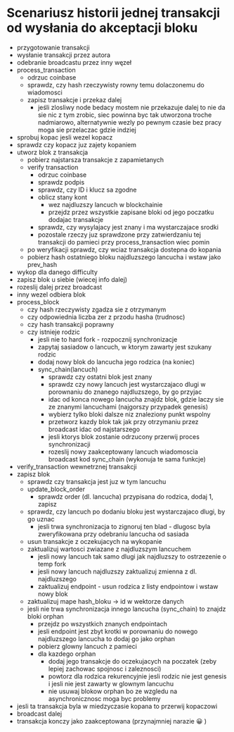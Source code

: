 # Scenariusz historii jednej transakcji od wysłania do akceptacji bloku
* przygotowanie transakcji
* wysłanie transakcji przez autora
* odebranie broadcastu przez inny węzeł
* process_transaction
    * odrzuc coinbase
    * sprawdz, czy hash rzeczywisty rowny temu dolaczonemu do wiadomosci
    * zapisz transakcje i przekaz dalej 
        * jeśli zlosliwy node bedacy mostem nie przekazuje dalej to nie da sie nic z tym zrobic, siec powinna byc tak utworzona troche nadmiarowo, alternatywnie wezly po pewnym czasie bez pracy moga sie przelaczac gdzie indziej
* sprobuj kopac jesli wezel kopacz
* sprawdz czy kopacz juz zajety kopaniem
* utworz blok z transakcja
    * pobierz najstarsza transakcje z zapamietanych
    * verify transaction
        * odrzuc coinbase
        * sprawdz podpis 
        * sprawdz, czy ID i klucz sa zgodne
        * oblicz stany kont
            * wez najdluzszy lancuch w blockchainie
            * przejdz przez wszystkie zapisane bloki od jego poczatku dodajac transakcje
        * sprawdz, czy wysylajacy jest znany i ma wystarczajace srodki
        * pozostale rzeczy juz sprawdzone przy zatwierdzaniu tej transakcji do pamieci przy process_transaction wiec pomin
    * po weryfikacji sprawdz, czy wciaz transakcja dostepna do kopania
    * pobierz hash ostatniego bloku najdluzszego lancucha i wstaw jako prev_hash
* wykop dla danego difficulty
* zapisz blok u siebie (wiecej info dalej)
* rozeslij dalej przez broadcast
* inny wezel odbiera blok
* process_block
    * czy hash rzeczywisty zgadza sie z otrzymanym
    * czy odpowiednia liczba zer z przodu hasha (trudnosc)
    * czy hash transakcji poprawny
    * czy istnieje rodzic
        * jesli nie to hard fork - rozpocznij synchronizacje
        * zapytaj sasiadow o lancuch, w ktorym zawarty jest szukany rodzic 
        * dodaj nowy blok do lancucha jego rodzica (na koniec)
        * sync_chain(lancuch)
            * sprawdz czy ostatni blok jest znany
            * sprawdz czy nowy lancuch jest wystarczajaco dlugi w porownaniu do znanego najdluzszego, by go przyjac
            * idac od konca nowego lancucha znajdz blok, gdzie laczy sie ze znanymi lancuchami (najgorszy przypadek genesis)
            * wybierz tylko bloki dalsze niz znaleziony punkt wspolny
            * przetworz kazdy blok tak jak przy otrzymaniu przez broadcast idac od najstarszego
            * jesli ktorys blok zostanie odrzucony przerwij proces synchronizacji
            * rozeslij nowy zaakceptowany lancuch wiadomoscia broadcast kod sync_chain (wykonuja te sama funkcje)
* verify_transaction wewnetrznej transakcji
* zapisz blok
    * sprawdz czy transakcja jest juz w tym lancuchu
    * update_block_order
        * sprawdz order (dl. lancucha) przypisana do rodzica, dodaj 1, zapisz
    * sprawdz, czy lancuch po dodaniu bloku jest wystarczajaco dlugi, by go uznac
        * jesli trwa synchronizacja to zignoruj ten blad - dlugosc byla zweryfikowana przy odebraniu lancucha od sasiada
    * usun transakcje z oczekujacych na wykopanie
    * zaktualizuj wartosci zwiazane z najdluzszym lancuchem
        * jesli nowy lancuch tak samo dlugi jak najdluzszy to ostrzezenie o temp fork
        * jesli nowy lancuch najdluzszy zaktualizuj zmienna z dl. najdluzszego
        * zaktualizuj endpoint - usun rodzica z listy endpointow i wstaw nowy blok
    * zaktualizuj mape hash_bloku -> id w wektorze danych
    * jesli nie trwa synchronizacja innego lancucha (sync_chain) to znajdz bloki orphan 
        * przejdz po wszystkich znanych endpointach
        * jesli endpoint jest zbyt krotki w porownaniu do nowego najdluzszego lancucha to dodaj go jako orphan
        * pobierz glowny lancuch z pamieci
        * dla kazdego orphan
            * dodaj jego transakcje do oczekujacych na poczatek (zeby lepiej zachowac spojnosc i zaleznosci)
            * powtorz dla rodzica rekurencyjnie jesli rodzic nie jest genesis i jesli nie jest zawarty w glownym lancuchu
            * nie usuwaj blokow orphan bo ze wzgledu na asynchronicznosc moga byc problemy
* jesli ta transakcja byla w miedzyczasie kopana to przerwij kopaczowi
* broadcast dalej
* transakcja konczy jako zaakceptowana (przynajmniej narazie 😀 )

